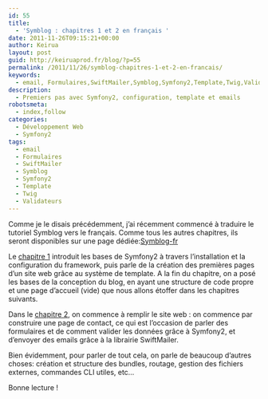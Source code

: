 ```yaml
---
id: 55
title:
  - 'Symblog : chapitres 1 et 2 en français '
date: 2011-11-26T09:15:21+00:00
author: Keirua
layout: post
guid: http://keiruaprod.fr/blog/?p=55
permalink: /2011/11/26/symblog-chapitres-1-et-2-en-francais/
keywords:
  - email, Formulaires,SwiftMailer,Symblog,Symfony2,Template,Twig,Validateurs
description:
  - Premiers pas avec Symfony2, configuration, template et emails
robotsmeta:
  - index,follow
categories:
  - Développement Web
  - Symfony2
tags:
  - email
  - Formulaires
  - SwiftMailer
  - Symblog
  - Symfony2
  - Template
  - Twig
  - Validateurs
---
```

Comme je le disais précédemment, j&rsquo;ai récemment commencé à traduire le tutoriel Symblog vers le français. Comme tous les autres chapitres, ils seront disponibles sur une page dédiée:[Symblog-fr](http://keiruaprod.fr/symblog-fr "Symblog-fr")

Le [chapitre 1](http://keiruaprod.fr/symblog-fr/docs/configuration-et-templates.html) introduit les bases de Symfony2 à travers l&rsquo;installation et la configuration du framework, puis parle de la création des premières pages d&rsquo;un site web grâce au système de template. A la fin du chapitre, on a posé les bases de la conception du blog, en ayant une structure de code propre et une page d&rsquo;accueil (vide) que nous allons étoffer dans les chapitres suivants.

Dans le [chapitre 2](http://keiruaprod.fr/symblog-fr/docs/validateurs-et-formulaires.html), on commence à remplir le site web : on commence par construire une page de contact, ce qui est l&rsquo;occasion de parler des formulaires et de comment valider les données grâce à Symfony2, et d&rsquo;envoyer des emails grâce à la librairie SwiftMailer.

Bien évidemment, pour parler de tout cela, on parle de beaucoup d&rsquo;autres choses: création et structure des bundles, routage, gestion des fichiers externes, commandes CLI utiles, etc&#8230;

Bonne lecture !